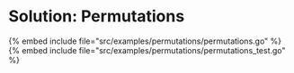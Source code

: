 # Solution: Permutations

{% embed include file="src/examples/permutations/permutations.go" %}
{% embed include file="src/examples/permutations/permutations_test.go" %}


